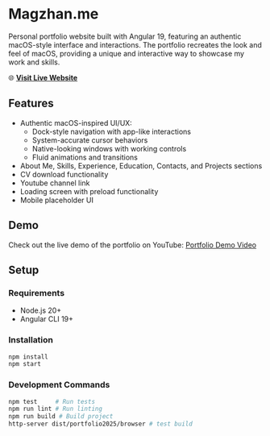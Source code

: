 # Magzhan.me

Personal portfolio website built with Angular 19, featuring an authentic macOS-style interface and interactions. The portfolio recreates the look and feel of macOS, providing a unique and interactive way to showcase my work and skills.

🌐 **[Visit Live Website](http://magzhan.me)**

## Features

- Authentic macOS-inspired UI/UX:
  - Dock-style navigation with app-like interactions
  - System-accurate cursor behaviors
  - Native-looking windows with working controls
  - Fluid animations and transitions
- About Me, Skills, Experience, Education, Contacts, and Projects sections
- CV download functionality
- Youtube channel link
- Loading screen with preload functionality
- Mobile placeholder UI

## Demo
Check out the live demo of the portfolio on YouTube:
[Portfolio Demo Video](https://youtu.be/_e7IUn6WtkI)

## Setup

### Requirements
- Node.js 20+
- Angular CLI 19+

### Installation
```bash
npm install
npm start
```

### Development Commands
```bash
npm test     # Run tests
npm run lint # Run linting
npm run build # Build project
http-server dist/portfolio2025/browser # test build
